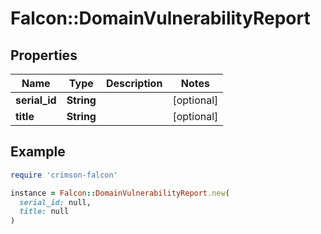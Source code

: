 # Falcon::DomainVulnerabilityReport

## Properties

| Name | Type | Description | Notes |
| ---- | ---- | ----------- | ----- |
| **serial_id** | **String** |  | [optional] |
| **title** | **String** |  | [optional] |

## Example

```ruby
require 'crimson-falcon'

instance = Falcon::DomainVulnerabilityReport.new(
  serial_id: null,
  title: null
)
```

